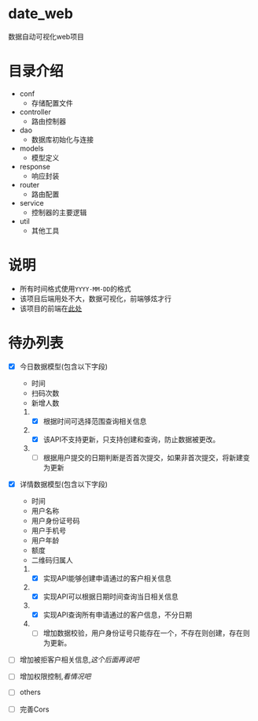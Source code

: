 # date_web
数据自动可视化web项目

# 目录介绍
- conf
    - 存储配置文件 
- controller
    - 路由控制器
- dao
    - 数据库初始化与连接 
- models
    - 模型定义 
- response
    - 响应封装 
- router
    - 路由配置 
- service
    - 控制器的主要逻辑 
- util
    - 其他工具 
# 说明
- 所有时间格式使用`YYYY-MM-DD`的格式
- 该项目后端用处不大，数据可视化，前端够炫才行
- 该项目的前端在[此处](https://github.com/xinghe98/date_web_front)

# 待办列表
- [X] 今日数据模型(包含以下字段)
    - 时间
    - 扫码次数
    - 新增人数
  1. - [X] 根据时间可选择范围查询相关信息
  2. - [X] 该API不支持更新，只支持创建和查询，防止数据被更改。
  3. - [ ] 根据用户提交的日期判断是否首次提交，如果非首次提交，将新建变为更新
- [x] 详情数据模型(包含以下字段)
    - 时间 
    - 用户名称
    - 用户身份证号码
    - 用户手机号
    - 用户年龄
    - 额度
    - 二维码归属人
    1. - [x] 实现API能够创建申请通过的客户相关信息
    2. - [x] 实现API可以根据日期时间查询当日相关信息
    3. - [x] 实现API查询所有申请通过的客户信息，不分日期
    4. - [ ] 增加数据校验，用户身份证号只能存在一个，不存在则创建，存在则为更新。
- [ ] 增加被拒客户相关信息,*这个后面再说吧*
- [ ] 增加权限控制,*看情况吧*
- [ ] others
- [ ] 完善Cors



